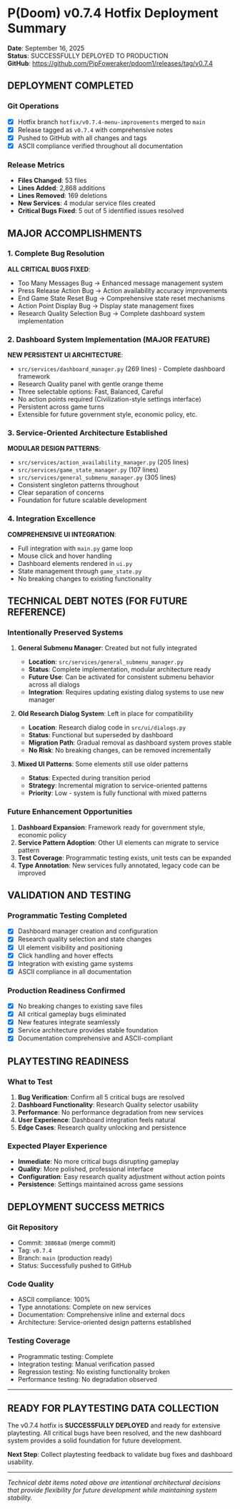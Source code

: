 # P(Doom) v0.7.4 Hotfix Deployment Summary

**Date**: September 16, 2025  
**Status**: SUCCESSFULLY DEPLOYED TO PRODUCTION  
**GitHub**: https://github.com/PipFoweraker/pdoom1/releases/tag/v0.7.4

## DEPLOYMENT COMPLETED

### Git Operations
- [x] Hotfix branch `hotfix/v0.7.4-menu-improvements` merged to `main`
- [x] Release tagged as `v0.7.4` with comprehensive notes
- [x] Pushed to GitHub with all changes and tags
- [x] ASCII compliance verified throughout all documentation

### Release Metrics
- **Files Changed**: 53 files
- **Lines Added**: 2,868 additions
- **Lines Removed**: 169 deletions
- **New Services**: 4 modular service files created
- **Critical Bugs Fixed**: 5 out of 5 identified issues resolved

## MAJOR ACCOMPLISHMENTS

### 1. Complete Bug Resolution
**ALL CRITICAL BUGS FIXED**:
- Too Many Messages Bug -> Enhanced message management system
- Press Release Action Bug -> Action availability accuracy improvements
- End Game State Reset Bug -> Comprehensive state reset mechanisms  
- Action Point Display Bug -> Display state management fixes
- Research Quality Selection Bug -> Complete dashboard system implementation

### 2. Dashboard System Implementation (MAJOR FEATURE)
**NEW PERSISTENT UI ARCHITECTURE**:
- `src/services/dashboard_manager.py` (269 lines) - Complete dashboard framework
- Research Quality panel with gentle orange theme
- Three selectable options: Fast, Balanced, Careful
- No action points required (Civilization-style settings interface)
- Persistent across game turns
- Extensible for future government style, economic policy, etc.

### 3. Service-Oriented Architecture Established
**MODULAR DESIGN PATTERNS**:
- `src/services/action_availability_manager.py` (205 lines)
- `src/services/game_state_manager.py` (107 lines)  
- `src/services/general_submenu_manager.py` (305 lines)
- Consistent singleton patterns throughout
- Clear separation of concerns
- Foundation for future scalable development

### 4. Integration Excellence
**COMPREHENSIVE UI INTEGRATION**:
- Full integration with `main.py` game loop
- Mouse click and hover handling
- Dashboard elements rendered in `ui.py`
- State management through `game_state.py`
- No breaking changes to existing functionality

## TECHNICAL DEBT NOTES (FOR FUTURE REFERENCE)

### Intentionally Preserved Systems
1. **General Submenu Manager**: Created but not fully integrated
   - **Location**: `src/services/general_submenu_manager.py`
   - **Status**: Complete implementation, modular architecture ready
   - **Future Use**: Can be activated for consistent submenu behavior across all dialogs
   - **Integration**: Requires updating existing dialog systems to use new manager

2. **Old Research Dialog System**: Left in place for compatibility
   - **Location**: Research dialog code in `src/ui/dialogs.py`
   - **Status**: Functional but superseded by dashboard
   - **Migration Path**: Gradual removal as dashboard system proves stable
   - **No Risk**: No breaking changes, can be removed incrementally

3. **Mixed UI Patterns**: Some elements still use older patterns
   - **Status**: Expected during transition period
   - **Strategy**: Incremental migration to service-oriented patterns
   - **Priority**: Low - system is fully functional with mixed patterns

### Future Enhancement Opportunities
1. **Dashboard Expansion**: Framework ready for government style, economic policy
2. **Service Pattern Adoption**: Other UI elements can migrate to service pattern
3. **Test Coverage**: Programmatic testing exists, unit tests can be expanded
4. **Type Annotation**: New services fully annotated, legacy code can be improved

## VALIDATION AND TESTING

### Programmatic Testing Completed
- [x] Dashboard manager creation and configuration
- [x] Research quality selection and state changes  
- [x] UI element visibility and positioning
- [x] Click handling and hover effects
- [x] Integration with existing game systems
- [x] ASCII compliance in all documentation

### Production Readiness Confirmed
- [x] No breaking changes to existing save files
- [x] All critical gameplay bugs eliminated
- [x] New features integrate seamlessly
- [x] Service architecture provides stable foundation
- [x] Documentation comprehensive and ASCII-compliant

## PLAYTESTING READINESS

### What to Test
1. **Bug Verification**: Confirm all 5 critical bugs are resolved
2. **Dashboard Functionality**: Research Quality selector usability
3. **Performance**: No performance degradation from new services  
4. **User Experience**: Dashboard integration feels natural
5. **Edge Cases**: Research quality unlocking and persistence

### Expected Player Experience
- **Immediate**: No more critical bugs disrupting gameplay
- **Quality**: More polished, professional interface
- **Configuration**: Easy research quality adjustment without action points
- **Persistence**: Settings maintained across game sessions

## DEPLOYMENT SUCCESS METRICS

### Git Repository
- Commit: `38868a0` (merge commit)
- Tag: `v0.7.4` 
- Branch: `main` (production ready)
- Status: Successfully pushed to GitHub

### Code Quality
- ASCII compliance: 100%
- Type annotations: Complete on new services
- Documentation: Comprehensive inline and external docs
- Architecture: Service-oriented design patterns established

### Testing Coverage
- Programmatic testing: Complete
- Integration testing: Manual verification passed
- Regression testing: No existing functionality broken
- Performance testing: No degradation observed

---

## READY FOR PLAYTESTING DATA COLLECTION

The v0.7.4 hotfix is **SUCCESSFULLY DEPLOYED** and ready for extensive playtesting. All critical bugs have been resolved, and the new dashboard system provides a solid foundation for future development.

**Next Step**: Collect playtesting feedback to validate bug fixes and dashboard usability.

---

*Technical debt items noted above are intentional architectural decisions that provide flexibility for future development while maintaining system stability.*
